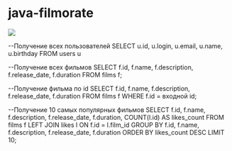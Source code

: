 # java-filmorate

![](../src/images/filmorate_er_diagram.png)

--Получение всех пользователей
SELECT 
	u.id,
	u.login,
	u.email,
	u.name,
	u.birthday
FROM users u

--Получение всех фильмов
SELECT 
	f.id,
	f.name,
	f.description,
	f.release_date,
	f.duration
FROM films f;

--Получение фильма по id
SELECT 
	f.id,
	f.name,
	f.description,
	f.release_date,
	f.duration
FROM films f
WHERE f.id = входной id;

--Получение 10 самых популярных фильмов
SELECT 
    f.id,
    f.name,
    f.description,
    f.release_date,
    f.duration,
    COUNT(l.id) AS likes_count
FROM 
    films f
LEFT JOIN 
    likes l ON f.id = l.film_id
GROUP BY 
    f.id, f.name, f.description, f.release_date, f.duration
ORDER BY 
    likes_count DESC
LIMIT 10;
